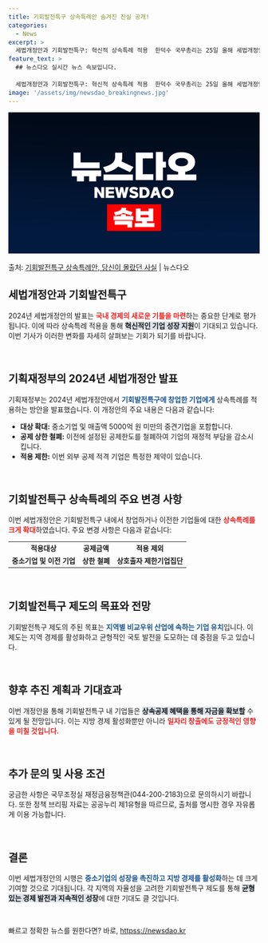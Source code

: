 ```yaml
---
title: 기회발전특구 상속특례안 숨겨진 진실 공개!
categories:
  - News
excerpt: >
  세법개정안과 기회발전특구: 혁신적 상속특례 적용  한덕수 국무총리는 25일 올해 세법개정안과 관련하여 기회발…
feature_text: >
  ## 뉴스다오 실시간 뉴스 속보입니다.

  세법개정안과 기회발전특구: 혁신적 상속특례 적용  한덕수 국무총리는 25일 올해 세법개정안과 관련하여 기회발…
image: '/assets/img/newsdao_breakingnews.jpg'
---
```


![뉴스다오 속보](/assets/img/newsdao_breakingnews.jpg)

<p>출처: <a href="httpss://newsdao.kr/5047" rel="dofollow">기회발전특구 상속특례안, 당신이 몰랐던 사실</a> | 뉴스다오</p>

<h2 data-ke-size="size26">세법개정안과 기회발전특구</h2>

<p data-ke-size="size16">2024년 세법개정안의 발표는 <b><span style="color: #ee2323;">국내 경제의 새로운 기틀을 마련</span></b>하는 중요한 단계로 평가됩니다. 이에 따라 상속특례 적용을 통해 <b><span style="background-color: #21538527;">혁신적인 기업 성장 지원</span></b>이 기대되고 있습니다. 이번 기사가 이러한 변화를 자세히 살펴보는 기회가 되기를 바랍니다.</p>

<p data-ke-size="size16">&nbsp;</p>

<h2 data-ke-size="size26">기획재정부의 2024년 세법개정안 발표</h2>

<p data-ke-size="size16">기획재정부는 2024년 세법개정안에서 <b><span style="color: #1a5490;">기회발전특구에 창업한 기업에게</span></b> 상속특례를 적용하는 방안을 발표했습니다. 이 개정안의 주요 내용은 다음과 같습니다:</p>
<ul>
    <li><b>대상 확대:</b> 중소기업 및 매출액 5000억 원 미만의 중견기업을 포함합니다.</li>
    <li><b>공제 상한 철폐:</b> 이전에 설정된 공제한도를 철폐하여 기업의 재정적 부담을 감소시킵니다.</li>
    <li><b>적용 제한:</b> 이번 외부 공제 적격 기업은 특정한 제약이 있습니다.</li>
</ul>

<p data-ke-size="size16">&nbsp;</p>

<h2 data-ke-size="size26">기회발전특구 상속특례의 주요 변경 사항</h2>

<p data-ke-size="size16">이번 세법개정안은 기회발전특구 내에서 창업하거나 이전한 기업들에 대한 <b><span style="color: #ee2323;">상속특례를 크게 확대</span></b>하였습니다. 주요 변경 사항은 다음과 같습니다:</p>
<table>
    <tr>
        <td style="text-align: center; height: 17px;"><b>적용대상</b></td>
        <td style="text-align: center; height: 17px;"><b>공제금액</b></td>
        <td style="text-align: center; height: 17px;"><b>적용 제외</b></td>
    </tr>
    <tr>
        <td style="text-align: center; height: 17px;"><b>중소기업 및 이전 기업</b></td>
        <td style="text-align: center; height: 17px;"><b>상한 철폐</b></td>
        <td style="text-align: center; height: 17px;"><b>상호출자 제한기업집단</b></td>
    </tr>
</table>

<p data-ke-size="size16">&nbsp;</p>

<h2 data-ke-size="size26">기회발전특구 제도의 목표와 전망</h2>

<p data-ke-size="size16">기회발전특구 제도의 주된 목표는 <b><span style="color: #1a5490;">지역별 비교우위 산업에 속하는 기업 유치</span></b>입니다. 이 제도는 지역 경제를 활성화하고 균형적인 국토 발전을 도모하는 데 중점을 두고 있습니다.</p>

<p data-ke-size="size16">&nbsp;</p>

<h2 data-ke-size="size26">향후 추진 계획과 기대효과</h2>

<p data-ke-size="size16">이번 개정안을 통해 기회발전특구 내 기업들은 <b><span style="background-color: #21538527;">상속공제 혜택을 통해 자금을 확보할</span></b> 수 있게 될 전망입니다. 이는 지방 경제 활성화뿐만 아니라 <b><span style="color: #ee2323;">일자리 창출에도 긍정적인 영향을 미칠 것입니다.</span></b></p>

<p data-ke-size="size16">&nbsp;</p>

<h2 data-ke-size="size26">추가 문의 및 사용 조건</h2>

<p data-ke-size="size16">궁금한 사항은 국무조정실 재정금융정책관(044-200-2183)으로 문의하시기 바랍니다. 또한 정책 브리핑 자료는 공공누리 제1유형을 따르므로, 출처를 명시한 경우 자유롭게 이용 가능합니다.</p>

<p data-ke-size="size16">&nbsp;</p>

<h2 data-ke-size="size26">결론</h2>

<p data-ke-size="size16">이번 세법개정안의 시행은 <b><span style="color: #1a5490;">중소기업의 성장을 촉진하고 지방 경제를 활성화</span></b>하는 데 크게 기여할 것으로 기대됩니다. 각 지역의 자율성을 고려한 기회발전특구 제도를 통해 <b><span style="background-color: #21538527;">균형 있는 경제 발전과 지속적인 성장</span></b>에 대한 기대도 클 것입니다.</p>

<p data-ke-size="size16">&nbsp;</p> 

빠르고 정확한 뉴스를 원한다면? 바로, <a href="httpss://newsdao.kr" rel="dofollow">httpss://newsdao.kr</a>


